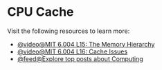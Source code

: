 # CPU Cache

Visit the following resources to learn more:

- [@video@MIT 6.004 L15: The Memory Hierarchy](https://www.youtube.com/watch?v=vjYF_fAZI5E\&list=PLrRW1w6CGAcXbMtDFj205vALOGmiRc82-\&index=24)
- [@video@MIT 6.004 L16: Cache Issues](https://www.youtube.com/watch?v=ajgC3-pyGlk\&index=25\&list=PLrRW1w6CGAcXbMtDFj205vALOGmiRc82-)
- [@feed@Explore top posts about Computing](https://app.daily.dev/tags/computing?ref=roadmapsh)
